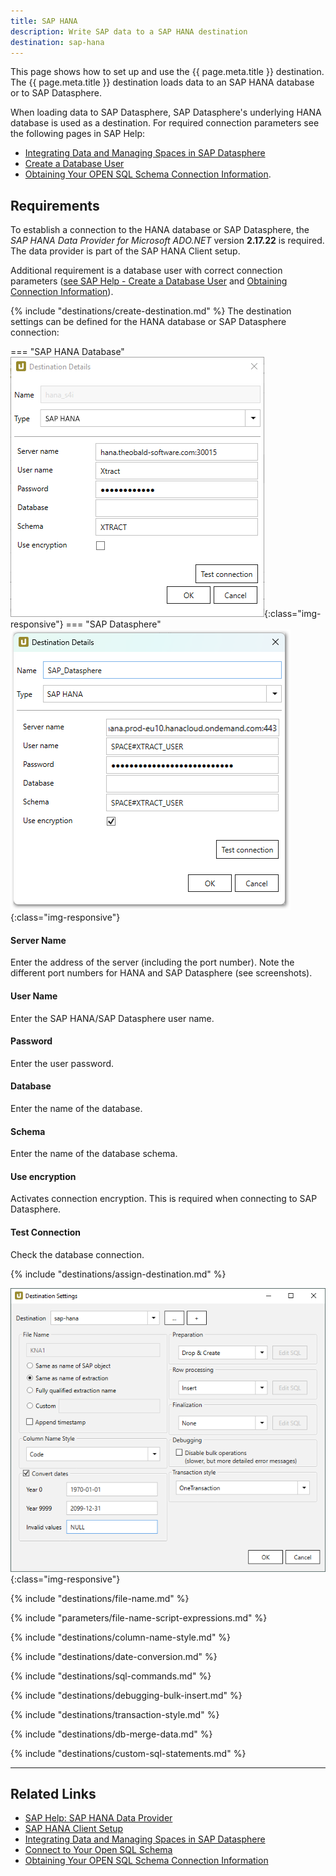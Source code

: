 ```yaml
---
title: SAP HANA
description: Write SAP data to a SAP HANA destination
destination: sap-hana
---
```


This page shows how to set up and use the {{ page.meta.title }} destination. 
The {{ page.meta.title }} destination loads data to an SAP HANA database or to SAP Datasphere.

When loading data to SAP Datasphere, SAP Datasphere's underlying HANA database is used as a destination. 
For required connection parameters see the following pages in SAP Help:
- [Integrating Data and Managing Spaces in SAP Datasphere](https://help.sap.com/docs/SAP_DATASPHERE/be5967d099974c69b77f4549425ca4c0/798e3fd6707940c3bd2219b2d1ebaac2.html)
- [Create a Database User](https://help.sap.com/docs/SAP_DATASPHERE/be5967d099974c69b77f4549425ca4c0/798e3fd6707940c3bd2219b2d1ebaac2.html)
- [Obtaining Your OPEN SQL Schema Connection Information](https://help.sap.com/docs/SAP_DATASPHERE/be5967d099974c69b77f4549425ca4c0/b78ad208f8c4494489aabf97284679b6.html#obtaining-your-open-sql-schema-connection-information).



## Requirements

To establish a connection to the HANA database or SAP Datasphere, the *SAP HANA Data Provider for Microsoft ADO.NET* version **2.17.22** is required. 
The data provider is part of the SAP HANA Client setup.

Additional requirement is a database user with correct connection parameters ([see SAP Help - Create a Database User](https://help.sap.com/docs/SAP_DATASPHERE/be5967d099974c69b77f4549425ca4c0/798e3fd6707940c3bd2219b2d1ebaac2.html) and [Obtaining Connection Information](https://help.sap.com/docs/SAP_DATASPHERE/be5967d099974c69b77f4549425ca4c0/798e3fd6707940c3bd2219b2d1ebaac2.html)).

{% include "destinations/create-destination.md" %}
The destination settings can be defined for the HANA database or SAP Datasphere connection:

=== "SAP HANA Database"
	![Destination-Details](../../assets/images/xu/documentation/destinations/hana/destination-details_2.png){:class="img-responsive"}
=== "SAP Datasphere"
	![Destination-Details](../../assets/images/xu/documentation/destinations/hana/destination-details_1_1.png){:class="img-responsive"}

#### Server Name
Enter the address of the server (including the port number). Note the different port numbers for HANA and SAP Datasphere (see screenshots).

#### User Name
Enter the SAP HANA/SAP Datasphere user name. 

#### Password
Enter the user password.

#### Database
Enter the name of the database.
 
#### Schema
Enter the name of the database schema.

#### Use encryption
Activates connection encryption. This is required when connecting to SAP Datasphere.

#### Test Connection
Check the database connection.  


{% include "destinations/assign-destination.md" %}

![Destination-settings](../../assets/images/xu/documentation/destinations/hana/destination-settings.png){:class="img-responsive"}


{% include "destinations/file-name.md" %}

{% include "parameters/file-name-script-expressions.md" %}

{% include "destinations/column-name-style.md" %}

{% include "destinations/date-conversion.md" %}

{% include "destinations/sql-commands.md" %}

{% include "destinations/debugging-bulk-insert.md" %}

{% include "destinations/transaction-style.md" %} 

{% include "destinations/db-merge-data.md" %} 

{% include "destinations/custom-sql-statements.md" %} 

****

## Related Links

- [SAP Help: SAP HANA Data Provider](https://help.sap.com/viewer/0eec0d68141541d1b07893a39944924e/2.0.00/en-US/469dee9e6d611014af70d4e9a9cd6b0a.html)
- [SAP HANA Client Setup](https://blogs.sap.com/2017/12/14/sap-hana-2.0-client-installation-and-update-by-the-sap-hana-academy/)
- [Integrating Data and Managing Spaces in SAP Datasphere](https://help.sap.com/docs/SAP_DATASPHERE/be5967d099974c69b77f4549425ca4c0/798e3fd6707940c3bd2219b2d1ebaac2.html)
- [Connect to Your Open SQL Schema](https://help.sap.com/docs/SAP_DATASPHERE/be5967d099974c69b77f4549425ca4c0/b78ad208f8c4494489aabf97284679b6.html#obtaining-your-open-sql-schema-connection-information)
- [Obtaining Your OPEN SQL Schema Connection Information](https://help.sap.com/docs/SAP_DATASPHERE/be5967d099974c69b77f4549425ca4c0/b78ad208f8c4494489aabf97284679b6.html#obtaining-your-open-sql-schema-connection-information)